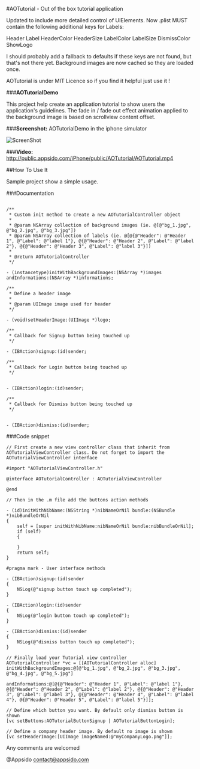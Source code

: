 #AOTutorial - Out of the box tutorial application

Updated to include more detailed control of UIElements.
Now .plist MUST contain the following additional keys for Labels:

Header <preexisting>
Label  <preexisting>
HeaderColor  <new>
HeaderSize   <new>
LabelColor   <new>
LabelSize    <new>
DismissColor <new>
ShowLogo     <new>

I should probably add a fallback to defaults if these keys are not found, but that's not there yet.
Background images are now cached so they are loaded once.

AOTutorial is under MIT Licence so if you find it helpful just use it !

###**AOTutorialDemo**

This project help create an application tutorial to show users the application's guidelines. The fade in / fade out effect animation applied to the background image is based on scrollview content offset.

###**Screenshot:**
AOTutorialDemo in the iphone simulator

![ScreenShot](http://public.appsido.com/iPhone/public/AOTutorial/AOTutorialScreen_1.0.png)

###**Video:**
http://public.appsido.com/iPhone/public/AOTutorial/AOTutorial.mp4

##How To Use It

Sample project show a simple usage.

###Documentation

```objc

/**
 * Custom init method to create a new AOTutorialController object
 *
 * @param NSArray collection of background images (ie. @[@"bg_1.jpg", @"bg_2.jpg", @"bg_3.jpg"])
 * @param NSArray collection of labels (ie. @[@{@"Header": @"Header 1", @"Label": @"label 1"}, @{@"Header": @"Header 2", @"Label": @"label 2"}, @{@"Header": @"Header 3", @"Label": @"label 3"}])
 *
 * @return AOTutorialController
 */

- (instancetype)initWithBackgroundImages:(NSArray *)images andInformations:(NSArray *)informations;

/**
 * Define a header image
 *
 * @param UIImage image used for header
 */

- (void)setHeaderImage:(UIImage *)logo;

/**
 * Callback for Signup button being touched up
 */

- (IBAction)signup:(id)sender;

/**
 * Callback for Login button being touched up
 */


- (IBAction)login:(id)sender;

/**
 * Callback for Dismiss button being touched up
 */


- (IBAction)dismiss:(id)sender;

```

###Code snippet

```objc
// First create a new view controller class that inherit from AOTutorialViewController class. Do not forget to import the AOTutorialViewController interface

#import "AOTutorialViewController.h"

@interface AOTutorialController : AOTutorialViewController

@end

// Then in the .m file add the buttons action methods

- (id)initWithNibName:(NSString *)nibNameOrNil bundle:(NSBundle *)nibBundleOrNil
{
    self = [super initWithNibName:nibNameOrNil bundle:nibBundleOrNil];
    if (self)
    {

    }
    return self;
}

#pragma mark - User interface methods

- (IBAction)signup:(id)sender
{
    NSLog(@"signup button touch up completed");
}

- (IBAction)login:(id)sender
{
    NSLog(@"login button touch up completed");
}

- (IBAction)dismiss:(id)sender
{
    NSLog(@"dismiss button touch up completed");
}

// Finally load your Tutorial view controller
AOTutorialController *vc = [[AOTutorialController alloc] initWithBackgroundImages:@[@"bg_1.jpg", @"bg_2.jpg", @"bg_3.jpg", @"bg_4.jpg", @"bg_5.jpg"]
                                                                      andInformations:@[@{@"Header": @"Header 1", @"Label": @"label 1"}, @{@"Header": @"Header 2", @"Label": @"label 2"}, @{@"Header": @"Header 3", @"Label": @"label 3"}, @{@"Header": @"Header 4", @"Label": @"label 4"}, @{@"Header": @"Header 5", @"Label": @"label 5"}]];

// Define which button you want. By default only dismiss button is shown
[vc setButtons:AOTutorialButtonSignup | AOTutorialButtonLogin];

// Define a company header image. By default no image is shown
[vc setHeaderImage:[UIImage imageNamed:@"myCompanyLogo.png"]];
```

Any comments are welcomed

@Appsido
contact@appsido.com
